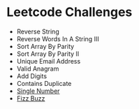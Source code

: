 # Leetcode Challenges

* Reverse String
* Reverse Words In A String III
* Sort Array By Parity	
* Sort Array By Parity II	
* Unique Email Address
* Valid Anagram
* Add Digits
* Contains Duplicate
* [Single Number](//https://leetcode.com/problems/single-number/description/)
* [Fizz Buzz](https://github.com/iwilliam317/leetcode-challenges/blob/master/challenges/fizz_buzz.js)



